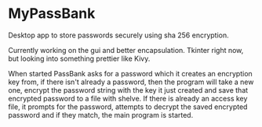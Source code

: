 # MyPassBank
Desktop app to store passwords securely using sha 256 encryption.

Currently working on the gui and better encapsulation. 
Tkinter right now, but looking into something prettier like Kivy. 

When started PassBank asks for a password which it creates an encryption key from, if there isn't already a password, then the program will take a new one, encrypt the password string with the key it just created and save that encrypted password to a file with shelve. If there is already an access key file, it prompts for the password, attempts to decrypt the saved encrypted password and if they match, the main program is started.  

